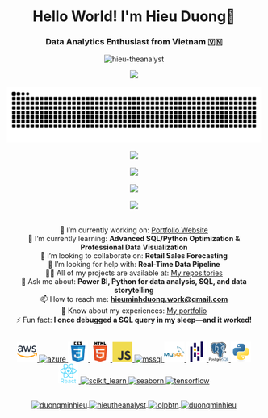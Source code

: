 <h1 align="center">Hello World! I'm Hieu Duong👋</h1>
<h3 align="center">Data Analytics Enthusiast from Vietnam 🇻🇳</h3>

<p align="center"> <img src="https://komarev.com/ghpvc/?username=hieu-theanalyst&label=Profile%20views&color=0e75b6&style=flat" alt="hieu-theanalyst" /> </p>

<div align="center">
  <img src="https://github-profile-trophy.vercel.app/?username=hieu-theanalyst&theme=radical&no-frame=false&no-bg=false&margin-w=4" />
</div>

<div align="center">
  
![snake gif](https://github.com/hieu-theanalyst/hieu-theanalyst/blob/output/github-snake-dark.svg)

</div>

<div align="center">

  <img src="https://nirzak-streak-stats.vercel.app/?user=hieu-theanalyst&theme=radical&hide_border=false" /><br/>

  <img src="https://github-contributor-stats.vercel.app/api?username=hieu-theanalyst&limit=5&theme=radical&combine_all_yearly_contributions=true" /><br/>

  <img src="https://github-readme-stats.vercel.app/api?username=hieu-theanalyst&theme=radical&hide_border=false&include_all_commits=true&count_private=true" /><br/>

  <img src="https://github-readme-stats.vercel.app/api/top-langs/?username=hieu-theanalyst&theme=radical&hide_border=false&include_all_commits=true&count_private=true&layout=compact" /><br/>

</div>

##

<div align="center">

🔭 I’m currently working on: [Portfolio Website](https://hieutheanalyst.netlify.app/)  
🌱 I’m currently learning: **Advanced SQL/Python Optimization & Professional Data Visualization**  
👯 I’m looking to collaborate on: **Retail Sales Forecasting**  
🤝 I’m looking for help with: **Real-Time Data Pipeline**  
 👨‍💻 All of my projects are available at: [My repositories](https://github.com/hieu-theanalyst?tab=repositories)  
💬 Ask me about: **Power BI, Python for data analysis, SQL, and data storytelling**  
 📫 How to reach me: **hieuminhduong.work@gmail.com**  
📄 Know about my experiences: [My portfolio](https://hieutheanalyst.netlify.app/resume)  
⚡ Fun fact: **I once debugged a SQL query in my sleep—and it worked!**  

</div>

## 

<p align="center"> 
  <a href="https://aws.amazon.com" target="_blank" rel="noreferrer">
    <img src="https://raw.githubusercontent.com/devicons/devicon/master/icons/amazonwebservices/amazonwebservices-original-wordmark.svg" alt="aws" width="40" height="40"/> 
  </a> 
  <a href="https://azure.microsoft.com/en-in/" target="_blank" rel="noreferrer">
    <img src="https://www.vectorlogo.zone/logos/microsoft_azure/microsoft_azure-icon.svg" alt="azure" width="40" height="40"/> 
  </a> 
  <a href="https://www.w3schools.com/css/" target="_blank" rel="noreferrer">
    <img src="https://raw.githubusercontent.com/devicons/devicon/master/icons/css3/css3-original-wordmark.svg" alt="css3" width="40" height="40"/> 
  </a> 
  <a href="https://www.w3.org/html/" target="_blank" rel="noreferrer">
    <img src="https://raw.githubusercontent.com/devicons/devicon/master/icons/html5/html5-original-wordmark.svg" alt="html5" width="40" height="40"/> 
  </a> 
  <a href="https://developer.mozilla.org/en-US/docs/Web/JavaScript" target="_blank" rel="noreferrer">
    <img src="https://raw.githubusercontent.com/devicons/devicon/master/icons/javascript/javascript-original.svg" alt="javascript" width="40" height="40"/> 
  </a> 
  <a href="https://www.microsoft.com/en-us/sql-server" target="_blank" rel="noreferrer">
    <img src="https://www.svgrepo.com/show/303229/microsoft-sql-server-logo.svg" alt="mssql" width="40" height="40"/> 
  </a> 
  <a href="https://www.mysql.com/" target="_blank" rel="noreferrer">
    <img src="https://raw.githubusercontent.com/devicons/devicon/master/icons/mysql/mysql-original-wordmark.svg" alt="mysql" width="40" height="40"/> 
  </a> 
  <a href="https://pandas.pydata.org/" target="_blank" rel="noreferrer">
    <img src="https://raw.githubusercontent.com/devicons/devicon/2ae2a900d2f041da66e950e4d48052658d850630/icons/pandas/pandas-original.svg" alt="pandas" width="40" height="40"/> 
  </a> 
  <a href="https://www.postgresql.org" target="_blank" rel="noreferrer">
    <img src="https://raw.githubusercontent.com/devicons/devicon/master/icons/postgresql/postgresql-original-wordmark.svg" alt="postgresql" width="40" height="40"/> 
  </a> 
  <a href="https://www.python.org" target="_blank" rel="noreferrer">
    <img src="https://raw.githubusercontent.com/devicons/devicon/master/icons/python/python-original.svg" alt="python" width="40" height="40"/> 
  </a> 
  <a href="https://reactjs.org/" target="_blank" rel="noreferrer">
    <img src="https://raw.githubusercontent.com/devicons/devicon/master/icons/react/react-original-wordmark.svg" alt="react" width="40" height="40"/> 
  </a> 
  <a href="https://scikit-learn.org/" target="_blank" rel="noreferrer">
    <img src="https://upload.wikimedia.org/wikipedia/commons/0/05/Scikit_learn_logo_small.svg" alt="scikit_learn" width="40" height="40"/> 
  </a> 
  <a href="https://seaborn.pydata.org/" target="_blank" rel="noreferrer">
    <img src="https://seaborn.pydata.org/_images/logo-mark-lightbg.svg" alt="seaborn" width="40" height="40"/> 
  </a> 
  <a href="https://www.tensorflow.org" target="_blank" rel="noreferrer">
    <img src="https://www.vectorlogo.zone/logos/tensorflow/tensorflow-icon.svg" alt="tensorflow" width="40" height="40"/> 
  </a> 
</p>

## 

<p align="center">
  <a href="https://twitter.com/duonqminhieu" target="blank">
    <img align="center" src="https://raw.githubusercontent.com/rahuldkjain/github-profile-readme-generator/master/src/images/icons/Social/twitter.svg" alt="duonqminhieu" height="30" width="40" />
  </a>
  <a href="https://linkedin.com/in/hieutheanalyst" target="blank">
    <img align="center" src="https://raw.githubusercontent.com/rahuldkjain/github-profile-readme-generator/master/src/images/icons/Social/linked-in-alt.svg" alt="hieutheanalyst" height="30" width="40" />
  </a>
  <a href="https://fb.com/lolpbtn" target="blank">
    <img align="center" src="https://raw.githubusercontent.com/rahuldkjain/github-profile-readme-generator/master/src/images/icons/Social/facebook.svg" alt="lolpbtn" height="30" width="40" />
  </a>
  <a href="https://instagram.com/duonqminhieu" target="blank">
    <img align="center" src="https://raw.githubusercontent.com/rahuldkjain/github-profile-readme-generator/master/src/images/icons/Social/instagram.svg" alt="duonqminhieu" height="30" width="40" />
  </a>
</p>
